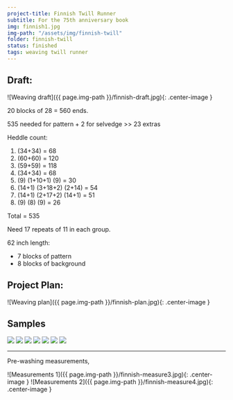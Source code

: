 ```yaml
---
project-title: Finnish Twill Runner
subtitle: For the 75th anniversary book
img: finnish1.jpg
img-path: "/assets/img/finnish-twill"
folder: finnish-twill
status: finished
tags: weaving twill runner
---
```

## Draft:
![Weaving draft]({{ page.img-path }}/finnish-draft.jpg){: .center-image }

20 blocks of 28 = 560 ends.

535 needed for pattern + 2 for selvedge >> 23 extras

Heddle count:

1. (34+34) = 68
2. (60+60) = 120
3. (59+59) = 118
4. (34+34) = 68
5. (9) (1+10+1) (9) = 30
6. (14+1) (3+18+2) (2+14) = 54
7. (14+1) (2+17+2) (14+1) = 51
8. (9) (8) (9) = 26

Total = 535

Need 17 repeats of 11 in each group.

62 inch length:

* 7 blocks of pattern
* 8 blocks of background

## Project Plan:
![Weaving plan]({{ page.img-path }}/finnish-plan.jpg){: .center-image }

## Samples
<section id="photos">
<img src="{{ page.img-path }}/finnish1.jpg" />
<img src="{{ page.img-path }}/finnish2.jpg" />
<img src="{{ page.img-path }}/finnish3.jpg" />
<img src="{{ page.img-path }}/finnish4.jpg" />
<img src="{{ page.img-path }}/finnish5.jpg" />
<img src="{{ page.img-path }}/finnish6.jpg" />
<img src="{{ page.img-path }}/finnish7.jpg" />
</section><!-- /#photos -->
<hr />
Pre-washing measurements,

![Measurements 1]({{ page.img-path }}/finnish-measure3.jpg){: .center-image }
![Measurements 2]({{ page.img-path }}/finnish-measure4.jpg){: .center-image }



